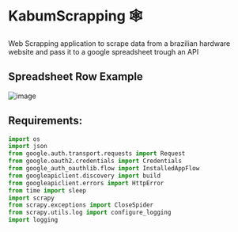 # KabumScrapping 🕸
Web Scrapping application to scrape data from a brazilian hardware website and pass it to a google spreadsheet trough an API

## Spreadsheet Row Example
![image](https://github.com/VictorEbeling/KabumScrapping/assets/114254186/ad8ddd13-ef41-45d8-9509-177eb5f77ff7)

## Requirements:
```python
import os
import json
from google.auth.transport.requests import Request
from google.oauth2.credentials import Credentials
from google_auth_oauthlib.flow import InstalledAppFlow
from googleapiclient.discovery import build
from googleapiclient.errors import HttpError
from time import sleep
import scrapy
from scrapy.exceptions import CloseSpider
from scrapy.utils.log import configure_logging
import logging
```



